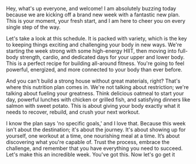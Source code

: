Hey, what's up everyone, and welcome! I am absolutely buzzing today because we are kicking off a brand new week with a fantastic new plan. This is your moment, your fresh start, and I am here to cheer you on every single step of the way.

Let's take a look at this schedule. It is packed with variety, which is the key to keeping things exciting and challenging your body in new ways. We're starting the week strong with some high-energy HIIT, then moving into full-body strength, cardio, and dedicated days for your upper and lower body. This is a perfect recipe for building all-around fitness. You're going to feel powerful, energized, and more connected to your body than ever before.

And you can't build a strong house without great materials, right? That's where this nutrition plan comes in. We're not talking about restriction; we're talking about fueling your greatness. Think delicious oatmeal to start your day, powerful lunches with chicken or grilled fish, and satisfying dinners like salmon with sweet potato. This is about giving your body exactly what it needs to recover, rebuild, and crush your next workout.

I know the plan says 'no specific goals,' and I love that. Because this week isn't about the destination; it's about the journey. It's about showing up for yourself, one workout at a time, one nourishing meal at a time. It’s about discovering what you're capable of. Trust the process, embrace the challenge, and remember that you have everything you need to succeed. Let's make this an incredible week. You've got this. Now let's go get it
